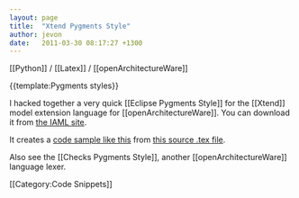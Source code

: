 ```yaml
---
layout: page
title:  "Xtend Pygments Style"
author: jevon
date:   2011-03-30 08:17:27 +1300
---
```


[[Python]] / [[Latex]] / [[openArchitectureWare]]

{{template:Pygments styles}}

I hacked together a very quick [[Eclipse Pygments Style]] for the [[Xtend]] model extension language for [[openArchitectureWare]]. You can download it from <a href="http://code.google.com/p/iaml/source/browse/trunk/org.openiaml.docs.tools/latex/pygments-xtend/">the IAML site</a>.

It creates a <a href="http://iaml.googlecode.com/svn/trunk/org.openiaml.docs.tools/latex/pygments-xtend/code-sample-xtend.pdf">code sample like this</a> from <a href="http://code.google.com/p/iaml/source/browse/trunk/org.openiaml.docs.tools/latex/pygments-xtend/code-sample.tex">this source .tex file</a>.

Also see the [[Checks Pygments Style]], another [[openArchitectureWare]] language lexer.

[[Category:Code Snippets]]